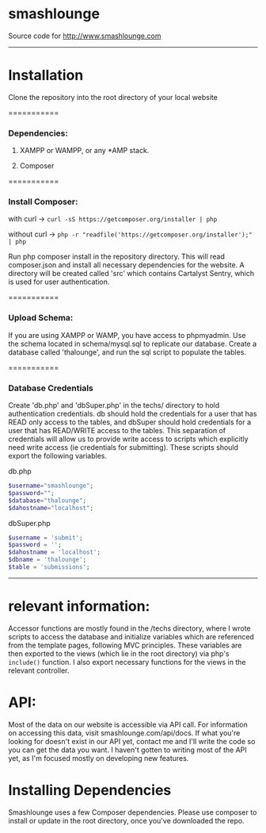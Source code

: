 smashlounge
===========

Source code for http://www.smashlounge.com
<hr>
<h1> Installation </h1>
<p>Clone the repository into the root directory of your local website</p>
===========

### Dependencies:
1. XAMPP or WAMPP, or any *AMP stack.

2. Composer


===========
### Install Composer:

with curl -> 
	```curl -sS https://getcomposer.org/installer | php```

without curl -> 
	```php -r "readfile('https://getcomposer.org/installer');" | php```

Run php composer install in the repository directory. This will read composer.json and install
all necessary dependencies for the website. A directory will be created called 'src' which contains Cartalyst Sentry, which is used for user authentication.

===========
### Upload Schema:

If you are using XAMPP or WAMP, you have access to phpmyadmin. Use the schema located in schema/mysql.sql
to replicate our database. Create a database called 'thalounge', and run the sql script to populate the tables.

===========
### Database Credentials

Create 'db.php' and 'dbSuper.php' in the techs/ directory to hold authentication credentials.
db should hold the credentials for a user that has READ only access to the tables, and dbSuper should hold credentials for a user that has READ/WRITE access to the tables. This separation of credentials will allow us to provide write access to scripts which explicitly need write access (ie credentials for submitting). These scripts should export the following variables.

db.php 
```php
$username="smashlounge";
$password="";
$database="thalounge";
$dahostname="localhost";
```

dbSuper.php
```php
$username = 'submit';
$password = '';
$dahostname = 'localhost';
$dbname = 'thalounge';
$table = 'submissions';
```


<hr>

relevant information:
===========
Accessor functions are mostly found in the /techs directory, where I wrote scripts to access the database and initialize variables which are referenced from the template pages, following MVC principles. These variables are then exported to the views (which lie in the root directory) via php's ```include()``` function. I also export necessary functions for the views in the relevant controller.


API:
===========
Most of the data on our website is accessible via API call. For information on accessing this data, visit smashlounge.com/api/docs. If what you're looking for doesn't exist in our API yet, contact me and I'll write the code so you can get the data you want. I haven't gotten to writing most of the API yet, as I'm focused mostly on developing new features.

Installing Dependencies
=======================

Smashlounge uses a few Composer dependencies.  Please use composer to install or update in the root directory, once you've downloaded the repo.